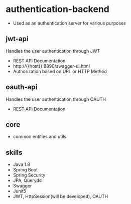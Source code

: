 # authentication-backend
* Used as an authentication server for various purposes

## jwt-api
Handles the user authentication through JWT
* REST API Documentation
* http://{{host}}:8890/swagger-ui.html
* Authorization based on URL or HTTP Method

## oauth-api
Handles the user authentication through OAUTH
* REST API Documentation

## core
* common entities and utils

## skills
* Java 1.8
* Spring Boot
* Spring Security
* JPA, Querydsl
* Swagger
* Junit5
* JWT, HttpSession(will be developed), OAUTH
